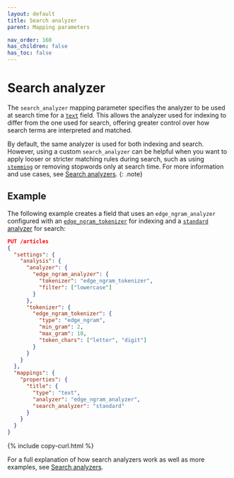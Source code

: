 ```yaml
---
layout: default
title: Search analyzer
parent: Mapping parameters

nav_order: 160
has_children: false
has_toc: false
---
```


# Search analyzer

The `search_analyzer` mapping parameter specifies the analyzer to be used at search time for a [`text`]({{site.url}}{{site.baseurl}}/field-types/supported-field-types/text/) field. This allows the analyzer used for indexing to differ from the one used for search, offering greater control over how search terms are interpreted and matched.

By default, the same analyzer is used for both indexing and search. However, using a custom `search_analyzer` can be helpful when you want to apply looser or stricter matching rules during search, such as using [`stemming`]({{site.url}}{{site.baseurl}}/analyzers/stemming/) or removing stopwords only at search time. For more information and use cases, see [Search analyzers]({{site.url}}{{site.baseurl}}/analyzers/search-analyzers/).
{: .note}

## Example

The following example creates a field that uses an `edge_ngram_analyzer` configured with an [`edge_ngram_tokenizer`]({{site.url}}{{site.baseurl}}/analyzers/tokenizers/edge-n-gram/) for indexing and a [`standard` analyzer]({{site.url}}{{site.baseurl}}/analyzers/supported-analyzers/standard/) for search:

```json
PUT /articles
{
  "settings": {
    "analysis": {
      "analyzer": {
        "edge_ngram_analyzer": {
          "tokenizer": "edge_ngram_tokenizer",
          "filter": ["lowercase"]
        }
      },
      "tokenizer": {
        "edge_ngram_tokenizer": {
          "type": "edge_ngram",
          "min_gram": 2,
          "max_gram": 10,
          "token_chars": ["letter", "digit"]
        }
      }
    }
  },
  "mappings": {
    "properties": {
      "title": {
        "type": "text",
        "analyzer": "edge_ngram_analyzer",
        "search_analyzer": "standard"
      }
    }
  }
}
```
{% include copy-curl.html %}

For a full explanation of how search analyzers work as well as more examples, see [Search analyzers]({{site.url}}{{site.baseurl}}/analyzers/search-analyzers/).

